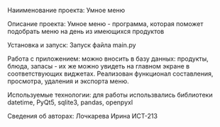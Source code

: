Наиименование проекта: Умное меню

Описание проекта: Умное меню - программа, которая поможет подобрать меню на день из имеющихся продуктов

Установка и запуск: Запуск файла main.py

Работа с приложением: можно вносить в базу данных: продукты, блюда, запасы - их же можно увидеть на главном экране в соответствующих виджетах. Реализован функционал составления, просмотра, удаления и экспорта меню.

Используемые технологии: для работы использвались библиотеки datetime, PyQt5, sqlite3, pandas, openpyxl

Сведения об авторах: Лочкарева Ирина ИСТ-213
